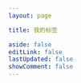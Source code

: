 ```yaml
---
layout: page

title: 我的标签

aside: false
editLink: false
lastUpdated: false
showComment: false
---
```


<ClientOnly>
<Tag />
</ClientOnly>

